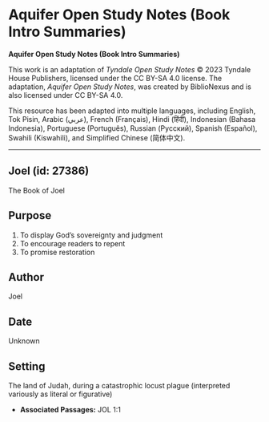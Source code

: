 # Aquifer Open Study Notes (Book Intro Summaries)

**Aquifer Open Study Notes (Book Intro Summaries)**

This work is an adaptation of *Tyndale Open Study Notes* © 2023 Tyndale House Publishers, licensed under the CC BY\-SA 4\.0 license. The adaptation, *Aquifer Open Study Notes*, was created by BiblioNexus and is also licensed under CC BY\-SA 4\.0\.

This resource has been adapted into multiple languages, including English, Tok Pisin, Arabic (عربي), French (Français), Hindi (हिंदी), Indonesian (Bahasa Indonesia), Portuguese (Português), Russian (Русский), Spanish (Español), Swahili (Kiswahili), and Simplified Chinese (简体中文).



--------------------------------

## Joel (id: 27386)

The Book of Joel

Purpose
-------

1. To display God’s sovereignty and judgment
2. To encourage readers to repent
3. To promise restoration

Author
------

Joel

Date
----

Unknown

Setting
-------

The land of Judah, during a catastrophic locust plague (interpreted variously as literal or figurative)

* **Associated Passages:** JOL 1:1

